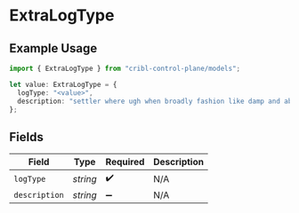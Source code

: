 # ExtraLogType

## Example Usage

```typescript
import { ExtraLogType } from "cribl-control-plane/models";

let value: ExtraLogType = {
  logType: "<value>",
  description: "settler where ugh when broadly fashion like damp and abnegate",
};
```

## Fields

| Field              | Type               | Required           | Description        |
| ------------------ | ------------------ | ------------------ | ------------------ |
| `logType`          | *string*           | :heavy_check_mark: | N/A                |
| `description`      | *string*           | :heavy_minus_sign: | N/A                |